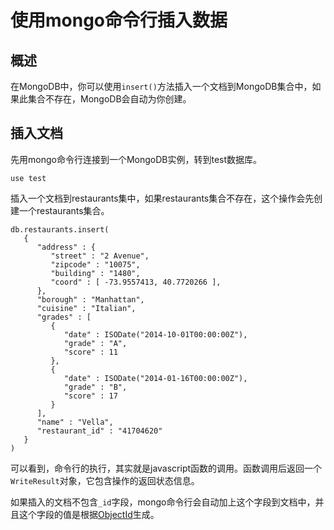 # 使用mongo命令行插入数据 #


## 概述 ##

在MongoDB中，你可以使用`insert()`方法插入一个文档到MongoDB集合中，如果此集合不存在，MongoDB会自动为你创建。

## 插入文档 ##

先用mongo命令行连接到一个MongoDB实例，转到test数据库。
```
use test
```

插入一个文档到restaurants集中，如果restaurants集合不存在，这个操作会先创建一个restaurants集合。

```
db.restaurants.insert(
   {
      "address" : {
         "street" : "2 Avenue",
         "zipcode" : "10075",
         "building" : "1480",
         "coord" : [ -73.9557413, 40.7720266 ],
      },
      "borough" : "Manhattan",
      "cuisine" : "Italian",
      "grades" : [
         {
            "date" : ISODate("2014-10-01T00:00:00Z"),
            "grade" : "A",
            "score" : 11
         },
         {
            "date" : ISODate("2014-01-16T00:00:00Z"),
            "grade" : "B",
            "score" : 17
         }
      ],
      "name" : "Vella",
      "restaurant_id" : "41704620"
   }
)
```

可以看到，命令行的执行，其实就是javascript函数的调用。函数调用后返回一个 `WriteResult`对象，它包含操作的返回状态信息。

如果插入的文档不包含`_id`字段，mongo命令行会自动加上这个字段到文档中，并且这个字段的值是根据[ObjectId](http://docs.mongodb.org/manual/reference/object-id/)生成。


